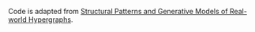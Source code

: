 Code is adapted from [Structural Patterns and Generative Models of Real-world Hypergraphs](https://openreview.net/forum?id=8aoJf0t5HUo).
